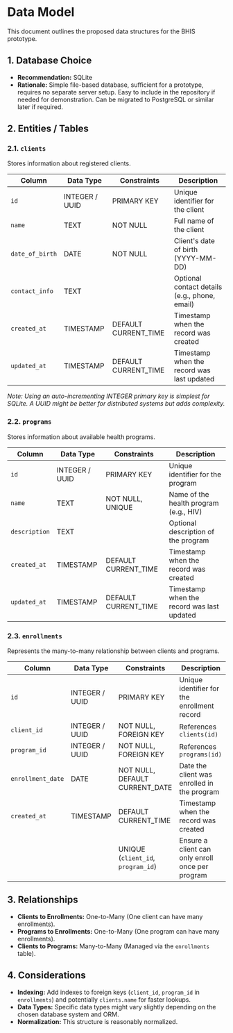 # Data Model

This document outlines the proposed data structures for the BHIS prototype.

## 1. Database Choice

*   **Recommendation:** SQLite
*   **Rationale:** Simple file-based database, sufficient for a prototype, requires no separate server setup. Easy to include in the repository if needed for demonstration. Can be migrated to PostgreSQL or similar later if required.

## 2. Entities / Tables

### 2.1. `clients`

Stores information about registered clients.

| Column         | Data Type      | Constraints         | Description                                  |
|----------------|----------------|---------------------|----------------------------------------------|
| `id`           | INTEGER / UUID | PRIMARY KEY         | Unique identifier for the client             |
| `name`         | TEXT           | NOT NULL            | Full name of the client                      |
| `date_of_birth`| DATE           | NOT NULL            | Client's date of birth (YYYY-MM-DD)          |
| `contact_info` | TEXT           |                     | Optional contact details (e.g., phone, email)|
| `created_at`   | TIMESTAMP      | DEFAULT CURRENT_TIME| Timestamp when the record was created        |
| `updated_at`   | TIMESTAMP      | DEFAULT CURRENT_TIME| Timestamp when the record was last updated   |

*Note: Using an auto-incrementing INTEGER primary key is simplest for SQLite. A UUID might be better for distributed systems but adds complexity.* 

### 2.2. `programs`

Stores information about available health programs.

| Column        | Data Type      | Constraints         | Description                               |
|---------------|----------------|---------------------|-------------------------------------------|
| `id`          | INTEGER / UUID | PRIMARY KEY         | Unique identifier for the program         |
| `name`        | TEXT           | NOT NULL, UNIQUE    | Name of the health program (e.g., HIV)    |
| `description` | TEXT           |                     | Optional description of the program       |
| `created_at`  | TIMESTAMP      | DEFAULT CURRENT_TIME| Timestamp when the record was created     |
| `updated_at`  | TIMESTAMP      | DEFAULT CURRENT_TIME| Timestamp when the record was last updated|

### 2.3. `enrollments`

Represents the many-to-many relationship between clients and programs.

| Column            | Data Type      | Constraints                 | Description                                         |
|-------------------|----------------|-----------------------------|-----------------------------------------------------|
| `id`              | INTEGER / UUID | PRIMARY KEY                 | Unique identifier for the enrollment record         |
| `client_id`       | INTEGER / UUID | NOT NULL, FOREIGN KEY       | References `clients(id)`                            |
| `program_id`      | INTEGER / UUID | NOT NULL, FOREIGN KEY       | References `programs(id)`                           |
| `enrollment_date` | DATE           | NOT NULL, DEFAULT CURRENT_DATE| Date the client was enrolled in the program         |
| `created_at`      | TIMESTAMP      | DEFAULT CURRENT_TIME        | Timestamp when the record was created             |
|                   |                | UNIQUE (`client_id`, `program_id`) | Ensure a client can only enroll once per program |

## 3. Relationships

*   **Clients to Enrollments:** One-to-Many (One client can have many enrollments).
*   **Programs to Enrollments:** One-to-Many (One program can have many enrollments).
*   **Clients to Programs:** Many-to-Many (Managed via the `enrollments` table).

## 4. Considerations

*   **Indexing:** Add indexes to foreign keys (`client_id`, `program_id` in `enrollments`) and potentially `clients.name` for faster lookups.
*   **Data Types:** Specific data types might vary slightly depending on the chosen database system and ORM.
*   **Normalization:** This structure is reasonably normalized. 